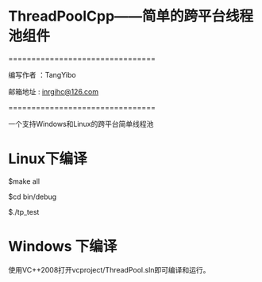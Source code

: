 # ThreadPoolCpp——简单的跨平台线程池组件

================================

编写作者 ：TangYibo

邮箱地址 : inrgihc@126.com

================================

一个支持Windows和Linux的跨平台简单线程池

# Linux下编译
$make all

$cd bin/debug

$./tp_test

# Windows 下编译
使用VC++2008打开vcproject/ThreadPool.sln即可编译和运行。
